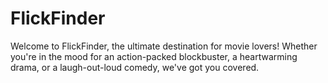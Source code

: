 # FlickFinder
Welcome to FlickFinder, the ultimate destination for movie lovers! Whether you're in the mood for an action-packed blockbuster, a heartwarming drama, or a laugh-out-loud comedy, we've got you covered.
